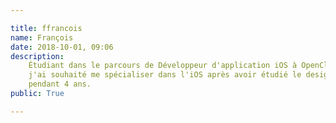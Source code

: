 ```yaml
---

title: ffrancois
name: François
date: 2018-10-01, 09:06
description:
    Étudiant dans le parcours de Développeur d'application iOS à OpenClassrooms depuis quelques semaines,
    j'ai souhaité me spécialiser dans l'iOS après avoir étudié le design graphique et le développement front-end
    pendant 4 ans.
public: True

---
```

